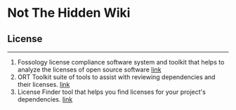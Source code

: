 # Not The Hidden Wiki

## License
-----

1. Fossology license compliance software system and toolkit that helps to analyze the licenses of open source software [link](https://www.fossology.org/)
2. ORT Toolkit suite of tools to assist with reviewing dependencies and their licenses. [link](https://github.com/oss-review-toolkit/ort)
3. License Finder tool that helps you find licenses for your project's dependencies. [link](https://github.com/pivotal/LicenseFinder)
